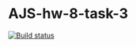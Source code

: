 # AJS-hw-8-task-3
[![Build status](https://ci.appveyor.com/api/projects/status/o1us2l6y0jcjh4mq?svg=true)](https://ci.appveyor.com/project/ChumakovaAnna/ajs-hw-8-task-3)